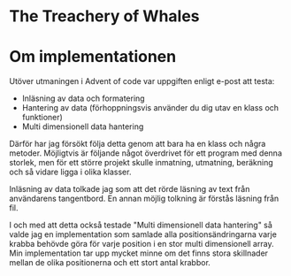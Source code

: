 ﻿The Treachery of Whales
=======================

# Om implementationen

Utöver utmaningen i Advent of code var uppgiften enligt e-post att testa:

  - Inläsning av data och formatering
  - Hantering av data (förhoppningsvis använder du dig utav en klass och funktioner)
  - Multi dimensionell data hantering

Därför har jag försökt följa detta genom att bara ha en klass och några metoder. Möjligtvis är följande
något överdrivet för ett program med denna storlek, men för ett större projekt skulle inmatning, utmatning,
beräkning och så vidare ligga i olika klasser.

Inläsning av data tolkade jag som att det rörde läsning av text från användarens tangentbord. En
annan möjlig tolkning är förstås läsning från fil.
 
I och med att detta också testade "Multi dimensionell data hantering" så valde jag en implementation som 
samlade alla positionsändringarna varje krabba behövde göra för varje position i en stor multi dimensionell
array. Min implementation tar upp mycket minne om det finns stora skillnader mellan de olika positionerna
och ett stort antal krabbor.
